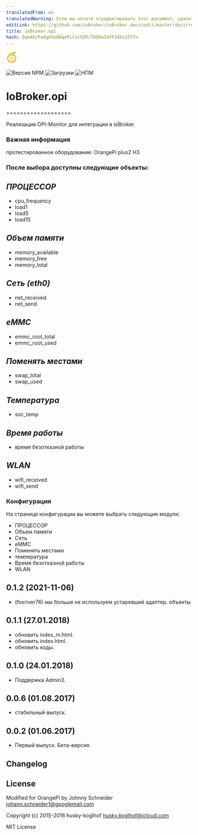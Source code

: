 ```yaml
---
translatedFrom: en
translatedWarning: Если вы хотите отредактировать этот документ, удалите поле «translatedFrom», в противном случае этот документ будет снова автоматически переведен
editLink: https://github.com/ioBroker/ioBroker.docs/edit/master/docs/ru/adapterref/iobroker.opi/README.md
title: ioBroker.opi
hash: QqoAS/PadgUSoQ6qePLCst9ZR/TDQhwI4YF34Xz25TY=
---
```

![Логотип](../../../en/adapterref/iobroker.opi/admin/opi.png)

![Версия NPM](http://img.shields.io/npm/v/iobroker.opi.svg)
![Загрузки](https://img.shields.io/npm/dm/iobroker.opi.svg)
![НПМ](https://nodei.co/npm/iobroker.opi.png?downloads=true)

# IoBroker.opi
===================

Реализация OPI-Monitor для интеграции в ioBroker.

### Важная информация
протестированное оборудование: OrangePi plus2 H3

### После выбора доступны следующие объекты:
## *ПРОЦЕССОР*
- cpu_frequency
- load1
- load5
- load15

## *Объем памяти*
- memory_available
- memory_free
- memory_total

## *Сеть (eth0)*
- net_received
- net_send

## *eMMC*
- emmc_root_total
- emmc_root_used

## *Поменять местами*
- swap_total
- swap_used

## *Температура*
- soc_temp

## *Время работы*
- время безотказной работы

## *WLAN*
- wifi_received
- wifi_send

### Конфигурация
На странице конфигурации вы можете выбрать следующие модули:

- ПРОЦЕССОР
- Объем памяти
- Сеть
- eMMC
- Поменять местами
- температура
- Время безотказной работы
- WLAN

## 0.1.2 (2021-11-06)
* (foxriver76) мы больше не используем устаревший адаптер. объекты

## 0.1.1 (27.01.2018)
- обновить index_m.html.
- обновить index.html.
- обновить коды.

## 0.1.0 (24.01.2018)
- Поддержка Admin3.

## 0.0.6 (01.08.2017)
- стабильный выпуск.

## 0.0.2 (01.06.2017)
- Первый выпуск. Бета-версия.

## Changelog

## License
Modified for OrangePi by Johnny Schneider <johann.schneider1@googlemail.com>

Copyright (c) 2015-2016 husky-koglhof <husky.koglhof@icloud.com>

MIT License
